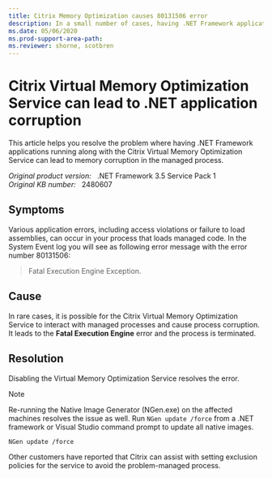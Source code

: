 ```yaml
---
title: Citrix Memory Optimization causes 80131506 error
description: In a small number of cases, having .NET Framework applications running along with the Citrix Virtual Memory Optimization Service can lead to memory corruption in the managed process.
ms.date: 05/06/2020
ms.prod-support-area-path: 
ms.reviewer: shorne, scotbren
---
```

# Citrix Virtual Memory Optimization Service can lead to .NET application corruption

This article helps you resolve the problem where having .NET Framework applications running along with the Citrix Virtual Memory Optimization Service can lead to memory corruption in the managed process.

_Original product version:_ &nbsp; .NET Framework 3.5 Service Pack 1  
_Original KB number:_ &nbsp; 2480607

## Symptoms

Various application errors, including access violations or failure to load assemblies, can occur in your process that loads managed code. In the System Event log you will see as following error message with the error number 80131506:

> Fatal Execution Engine Exception.

## Cause

In rare cases, it is possible for the Citrix Virtual Memory Optimization Service to interact with managed processes and cause process corruption. It leads to the **Fatal Execution Engine** error and the process is terminated.

## Resolution

Disabling the Virtual Memory Optimization Service resolves the error.

> [!NOTE]
> Re-running the Native Image Generator (NGen.exe) on the affected machines resolves the issue as well. Run `NGen update /force` from a .NET framework or Visual Studio command prompt to update all native images.

```console
NGen update /force
```

Other customers have reported that Citrix can assist with setting exclusion policies for the service to avoid the problem-managed process.
